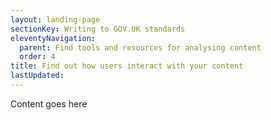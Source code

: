 ```yaml
---
layout: landing-page
sectionKey: Writing to GOV.UK standards
eleventyNavigation:
  parent: Find tools and resources for analysing content
  order: 4
title: Find out how users interact with your content
lastUpdated:
---
```

Content goes here
